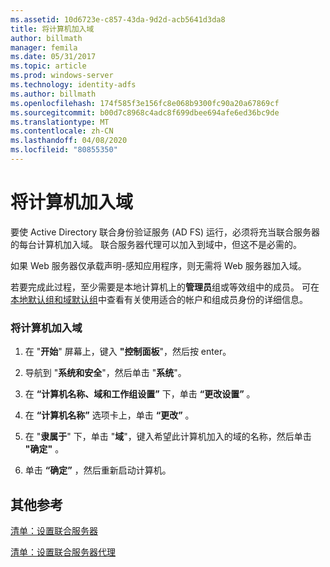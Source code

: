 ```yaml
---
ms.assetid: 10d6723e-c857-43da-9d2d-acb5641d3da8
title: 将计算机加入域
author: billmath
manager: femila
ms.date: 05/31/2017
ms.topic: article
ms.prod: windows-server
ms.technology: identity-adfs
ms.author: billmath
ms.openlocfilehash: 174f585f3e156fc8e068b9300fc90a20a67869cf
ms.sourcegitcommit: b00d7c8968c4adc8f699dbee694afe6ed36bc9de
ms.translationtype: MT
ms.contentlocale: zh-CN
ms.lasthandoff: 04/08/2020
ms.locfileid: "80855350"
---
```

# <a name="join-a-computer-to-a-domain"></a>将计算机加入域

要使 Active Directory 联合身份验证服务 \(AD FS\) 运行，必须将充当联合服务器的每台计算机加入域。 联合服务器代理可以加入到域中，但这不是必需的。  
  
如果 Web 服务器仅承载声明\-感知应用程序，则无需将 Web 服务器加入域。  
  
若要完成此过程，至少需要是本地计算机上的**管理员**组或等效组中的成员。  可在[本地默认组和域默认组](https://go.microsoft.com/fwlink/?LinkId=83477)中查看有关使用适合的帐户和组成员身份的详细信息。   
  
### <a name="to-join-a-computer-to-a-domain"></a>将计算机加入域  
  
1.  在 "**开始**" 屏幕上，键入 **"控制面板**"，然后按 enter。  
  
2.  导航到 "**系统和安全**"，然后单击 "**系统**"。  
  
3.  在 **“计算机名称、域和工作组设置”** 下，单击 **“更改设置”** 。  
  
4.  在 **“计算机名称”** 选项卡上，单击 **“更改”** 。  
  
5.  在 "**隶属于**" 下，单击 "**域**"，键入希望此计算机加入的域的名称，然后单击 **"确定"** 。  
  
6.  单击 **“确定”** ，然后重新启动计算机。  
  
## <a name="additional-references"></a>其他参考  
[清单：设置联合服务器](Checklist--Setting-Up-a-Federation-Server.md)  
  
[清单：设置联合服务器代理](Checklist--Setting-Up-a-Federation-Server-Proxy.md)  
  

